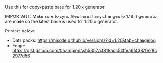 Use this for copy+paste base for 1.20.x generator.

IMPORTANT: Make sure to sync files here if any changes to 1.19.4 generator are made so
the latest base is used for 1.20.x generator.

Primers below:

* Data packs: https://misode.github.io/versions/?id=1.20&tab=changelog
* Forge: https://gist.github.com/ChampionAsh5357/cf818acc53ffea6f4387fe28c2977d56